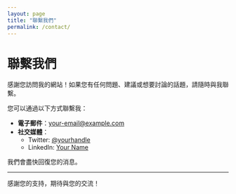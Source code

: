 ```yaml
---
layout: page
title: "聯繫我們"
permalink: /contact/
---
```


# 聯繫我們

感謝您訪問我的網站！如果您有任何問題、建議或想要討論的話題，請隨時與我聯繫。

您可以通過以下方式聯繫我：

- **電子郵件**：[your-email@example.com](mailto:your-email@example.com)
- **社交媒體**：
  - Twitter: [@yourhandle](https://twitter.com/yourhandle)
  - LinkedIn: [Your Name](https://www.linkedin.com/in/yourname/)
  
我們會盡快回復您的消息。

---

感謝您的支持，期待與您的交流！
